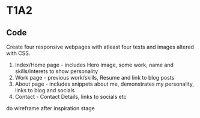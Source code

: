 # T1A2 

## Code 

Create four responsive webpages with atleast four texts and images altered with CSS.

1. Index/Home page - includes Hero image, some work, name and skills/interets to show personality 
2. Work page - previous work/skills, Resume and link to blog posts
3. About page - includes snippets about me, demonstrates my personality, links to blog and socials
4. Contact - Contact Details, links to socials etc

do wireframe after inspiration stage